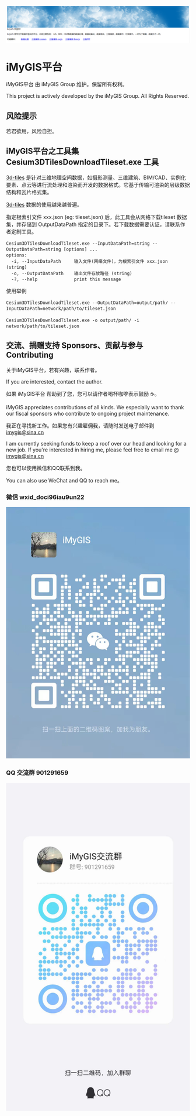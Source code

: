 ﻿![iMyGIS平台](./assets/iMyGISPlatform.png)

# iMyGIS平台

iMyGIS平台 由 iMyGIS Group 维护。保留所有权利。

This project is actively developed by the iMyGIS Group. All Rights Reserved.

## 风险提示
若君欲用，风险自担。

## iMyGIS平台之工具集 Cesium3DTilesDownloadTileset.exe 工具

[3d-tiles](https://github.com/CesiumGS/3d-tiles) 是针对三维地理空间数据，如摄影测量、三维建筑、BIM/CAD、实例化要素、点云等进行流处理和渲染而开发的数据格式。它基于传输可渲染的层级数据结构和瓦片格式集。

[3d-tiles](https://github.com/CesiumGS/3d-tiles) 数据的使用越来越普遍。

指定根索引文件 xxx.json (eg: tileset.json) 后，此工具会从网络下载tileset 数据集，并存储到 OutputDataPath 指定的目录下。若下载数据需要认证，请联系作者定制工具。

```
Cesium3DTilesDownloadTileset.exe --InputDataPath=string --OutputDataPath=string [options] ...
options:
  -i, --InputDataPath     输入文件(网络文件)，为根索引文件 xxx.json (string)
  -o, --OutputDataPath    输出文件存放路径 (string)
  -?, --help              print this message
```

使用举例

```
Cesium3DTilesDownloadTileset.exe --OutputDataPath=output/path/ --InputDataPath=network/path/to/tileset.json

Cesium3DTilesDownloadTileset.exe -o output/path/ -i network/path/to/tileset.json
```

## 交流、捐赠支持 Sponsors、贡献与参与 Contributing

关于iMyGIS平台，若有兴趣，联系作者。

If you are interested, contact the author.

如果 iMyGIS平台 帮助到了您，您可以请作者喝杯咖啡表示鼓励 ☕️。

iMyGIS appreciates contributions of all kinds. We especially want to thank our fiscal sponsors who contribute to ongoing project maintenance.

我正在寻找新工作。如果您有兴趣雇佣我，请随时发送电子邮件到 imygis@sina.cn

I am currently seeking funds to keep a roof over our head and looking for a new job. If you're interested in hiring me, please feel free to email me @ <imygis@sina.cn>

您也可以使用微信和QQ联系到我。

You can also use WeChat and QQ to reach me。

### 微信 wxid_doci96iau9un22

![WeChat](./assets/iMyGISGroup/WeChatBlue.jpg)

### QQ 交流群 901291659

![QQ](./assets/iMyGISGroup/QQ.jpg)


